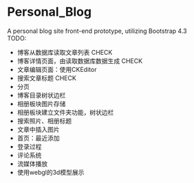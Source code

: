 # Personal_Blog
A personal blog site front-end prototype, utilizing Bootstrap 4.3  
TODO:
- 博客从数据库读取文章列表 CHECK
- 博客详情页面，由读取数据库数据生成 CHECK
- 文章编辑页面：使用CKEditor
- 搜索文章标题 CHECK
- 分页
- 博客目录树状边栏
- 相册板块图片存储
- 相册板块建立文件夹功能，树状边栏
- 搜索照片、相册标题
- 文章中插入图片
- 首页：最近添加
- 登录过程
- 评论系统
- 流媒体播放
- 使用webgl的3d模型展示